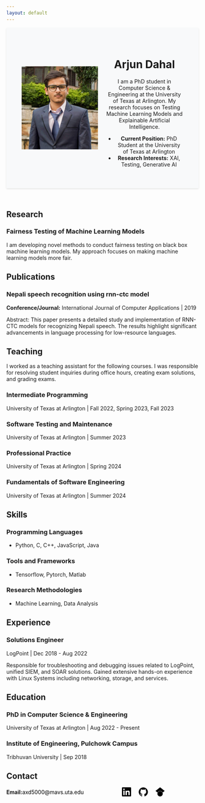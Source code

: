 ```yaml
---
layout: default
---
```


<link rel="stylesheet" type="text/css" href="styles.css">

<header style="background: #f8f9fa; padding: 40px; box-shadow: 0 2px 4px rgba(0,0,0,0.1);">
  <div style="display: flex; align-items: center;">
    <img src="photo.jpg" alt="Arjun Dahal" style="width: 200px; height: auto; margin-right: 20px;">
    <div>
      <h1>Arjun Dahal</h1>
      <p>I am a PhD student in Computer Science & Engineering at the University of Texas at Arlington. My research focuses on Testing Machine Learning Models and Explainable Artificial Intelligence.</p>
      <ul>
        <li><strong>Current Position:</strong> PhD Student at the University of Texas at Arlington</li>
        <li><strong>Research Interests:</strong> XAI, Testing, Generative AI</li>
      </ul>
    </div>
  </div>
</header>




## Research

### Fairness Testing of Machine Learning Models
I am developing novel methods to conduct fairness testing on black box machine learning models. My approach focuses on making machine learning models more fair.





## Publications

### Nepali speech recognition using rnn-ctc model
**Conference/Journal:** International Journal of Computer Applications | 2019


Abstract: This paper presents a detailed study and implementation of RNN-CTC models for recognizing Nepali speech. The results highlight significant advancements in language processing for low-resource languages.





## Teaching

I worked as a teaching assistant for the following courses. I was responsible for resolving student inquiries during office hours, creating exam solutions, and grading exams.

### Intermediate Programming
University of Texas at Arlington | Fall 2022, Spring 2023, Fall 2023

### Software Testing and Maintenance
University of Texas at Arlington | Summer 2023

### Professional Practice
University of Texas at Arlington | Spring 2024

### Fundamentals of Software Engineering
University of Texas at Arlington | Summer 2024




## Skills

### Programming Languages
- Python, C, C++, JavaScript, Java

### Tools and Frameworks
- Tensorflow, Pytorch, Matlab

### Research Methodologies
- Machine Learning, Data Analysis





## Experience

### Solutions Engineer 
LogPoint | Dec 2018 - Aug 2022

Responsible for troubleshooting and debugging issues related to LogPoint, unified SIEM, and SOAR solutions. Gained extensive hands-on experience with Linux Systems including networking, storage, and services.





## Education

### PhD in Computer Science & Engineering
University of Texas at Arlington | Aug 2022 - Present

### Institute of Engineering, Pulchowk Campus
Tribhuvan University | Sep 2018





## Contact

<div style="display: flex; align-items: center;">
  <!-- Display "Email:" label and email address -->
  <span style="font-weight: bold;">Email:</span>
  <a href="mailto:axd5000@mavs.uta.edu" style="text-decoration: none; color: black; margin-right: 100px;">axd5000@mavs.uta.edu</a>

  <!-- LinkedIn -->
  <a href="https://www.linkedin.com/in/arjdahal/" style="margin-right: 20px;">
    <img src="linkedin.svg" alt="LinkedIn" style="width: 24px; height: 24px; vertical-align: middle;">
  </a>

  <!-- GitHub -->
  <a href="https://github.com/ajdahal">
    <img src="github.svg" alt="GitHub" style="width: 24px; height: 24px; vertical-align: middle; margin-right: 20px;">
  </a>

  <!-- Google Scholar -->
  <a href="https://scholar.google.com/citations?hl=en&user=fI9pyVIAAAAJ">
    <img src="googlescholar.svg" alt="Google Scholar" style="width: 24px; height: 24px; vertical-align: middle;">
  </a>
</div>


